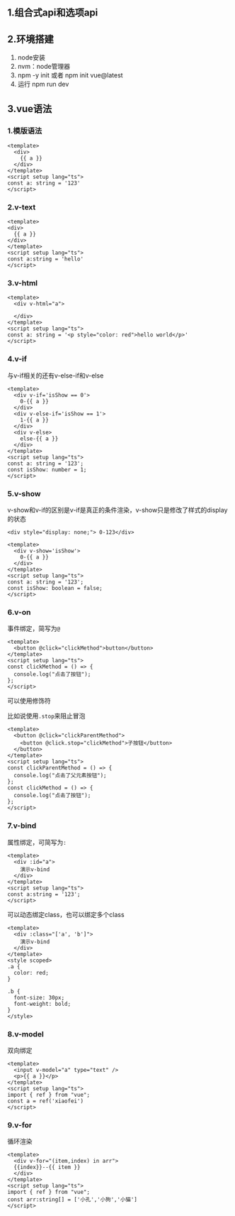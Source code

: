 ## 1.组合式api和选项api

## 2.环境搭建

1. node安装
2. nvm：node管理器
3. npm -y init 或者 npm init vue@latest
4. 运行 npm run dev

## 3.vue语法

### 1.模版语法

```vue
<template>
  <div>
    {{ a }}
  </div>
</template>
<script setup lang="ts">
const a: string = '123'
</script>
```

### 2.v-text

```vue
<template>
<div>
  {{ a }}
</div>
</template>
<script setup lang="ts">
const a:string = 'hello'
</script>
```

### 3.v-html

```vue
<template>
  <div v-html="a">

  </div>
</template>
<script setup lang="ts">
const a: string = '<p style="color: red">hello world</p>'
</script>
```

### 4.v-if

与v-if相关的还有v-else-if和v-else

```vue
<template>
  <div v-if='isShow == 0'>
    0-{{ a }}
  </div>
  <div v-else-if='isShow == 1'>
    1-{{ a }}
  </div>
  <div v-else>
    else-{{ a }}
  </div>
</template>
<script setup lang="ts">
const a: string = '123';
const isShow: number = 1;
</script>
```

### 5.v-show

v-show和v-if的区别是v-if是真正的条件渲染，v-show只是修改了样式的display的状态

```vue
<div style="display: none;"> 0-123</div>
```

```vue
<template>
  <div v-show='isShow'>
    0-{{ a }}
  </div>
</template>
<script setup lang="ts">
const a: string = '123';
const isShow: boolean = false;
</script>
```

### 6.v-on

事件绑定，简写为`@`

```vue
<template>
  <button @click="clickMethod">button</button>
</template>
<script setup lang="ts">
const clickMethod = () => {
  console.log("点击了按钮");
};
</script>
```

可以使用修饰符

比如说使用`.stop`来阻止冒泡

```vue
<template>
  <button @click="clickParentMethod">
    <button @click.stop="clickMethod">子按钮</button>
  </button>
</template>
<script setup lang="ts">
const clickParentMethod = () => {
  console.log("点击了父元素按钮");
};
const clickMethod = () => {
  console.log("点击了按钮");
};
</script>
```

### 7.v-bind

属性绑定，可简写为`:`

```vue
<template>
  <div :id="a">
    演示v-bind
  </div>
</template>
<script setup lang="ts">
const a:string = '123';
</script>
```



可以动态绑定class，也可以绑定多个class

```vue
<template>
  <div :class="['a', 'b']">
    演示v-bind
  </div>
</template>
<style scoped>
.a {
  color: red;
}

.b {
  font-size: 30px;
  font-weight: bold;
}
</style>
```

### 8.v-model

双向绑定

```vue
<template>
  <input v-model="a" type="text" />
  <p>{{ a }}</p>
</template>
<script setup lang="ts">
import { ref } from "vue";
const a = ref('xiaofei')
</script>
```

### 9.v-for

循环渲染

```vue
<template>
  <div v-for="(item,index) in arr">
  {{index}}--{{ item }}
  </div>
</template>
<script setup lang="ts">
import { ref } from "vue";
const arr:string[] = ['小孔','小狗','小猫'] 
</script>
```





